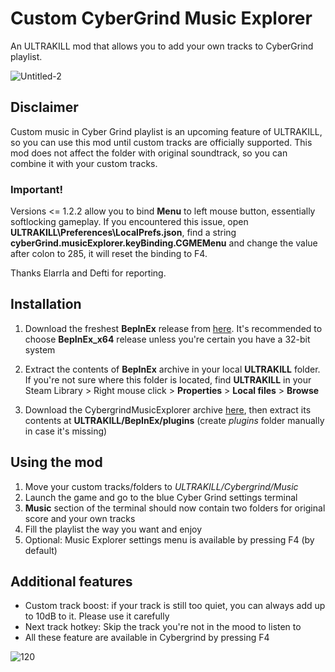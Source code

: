 # Custom CyberGrind Music Explorer

An ULTRAKILL mod that allows you to add your own tracks to CyberGrind playlist.

![Untitled-2](https://github.com/Flazhik/CybergrindMusicExplorer/assets/2077991/50dfa9d9-514c-413c-95c7-2ca515ea5359)

## Disclaimer

Custom music in Cyber Grind playlist is an upcoming feature of ULTRAKILL, so you can use this mod until custom tracks
are officially supported.
This mod does not affect the folder with original soundtrack, so you can combine it with your custom tracks.

### Important!
Versions <= 1.2.2 allow you to bind **Menu** to left mouse button, essentially softlocking gameplay.
If you encountered this issue, open **ULTRAKILL\Preferences\LocalPrefs.json**, find a string **cyberGrind.musicExplorer.keyBinding.CGMEMenu**  and change the value  after colon to 285, it will reset the binding to F4.

Thanks Elarrla and Defti for reporting.

## Installation

1. Download the freshest **BepInEx** release from [here](https://github.com/BepInEx/BepInEx/releases/tag/v5.4.21). It's
   recommended to choose **BepInEx_x64** release unless you're certain you have a 32-bit system

2. Extract the contents of **BepInEx** archive in your local **ULTRAKILL** folder. If you're not sure where this folder
   is located, find **ULTRAKILL** in your Steam Library > Right mouse click > **Properties** > **Local files** > **Browse**
3. Download the CybergrindMusicExplorer
   archive [here](https://github.com/Flazhik/CybergrindMusicExplorer/releases/download/v1.2.3/CybergrindMusicExplorer.v1.2.3.zip), then
   extract its contents at **ULTRAKILL/BepInEx/plugins** (create *plugins* folder manually in case it's missing)

## Using the mod

1. Move your custom tracks/folders to *ULTRAKILL/Cybergrind/Music*
2. Launch the game and go to the blue Cyber Grind settings terminal
3. **Music** section of the terminal should now contain two folders for original score and your own tracks
4. Fill the playlist the way you want and enjoy
5. Optional: Music Explorer settings menu is available by pressing F4 (by default)

## Additional features
- Custom track boost: if your track is still too quiet, you can always add up to 10dB to it. Please use it carefully
- Next track hotkey: Skip the track you're not in the mood to listen to
- All these feature are available in Cybergrind by pressing F4

![120](https://github.com/Flazhik/CybergrindMusicExplorer/assets/2077991/209de4f1-09ac-4397-9480-c00969eba3a7)
